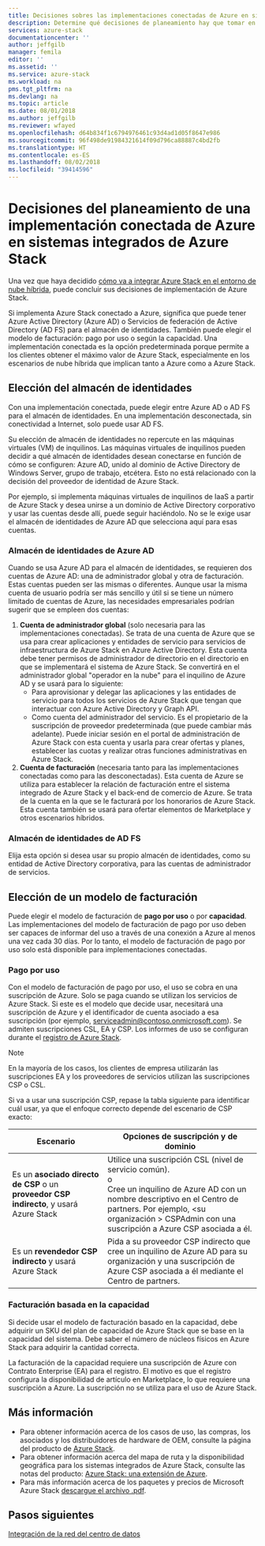 ```yaml
---
title: Decisiones sobres las implementaciones conectadas de Azure en sistemas integrados de Azure Stack | Microsoft Docs
description: Determine qué decisiones de planeamiento hay que tomar en las implementaciones de Azure Stack multinodo con conexión a Azure.
services: azure-stack
documentationcenter: ''
author: jeffgilb
manager: femila
editor: ''
ms.assetid: ''
ms.service: azure-stack
ms.workload: na
pms.tgt_pltfrm: na
ms.devlang: na
ms.topic: article
ms.date: 08/01/2018
ms.author: jeffgilb
ms.reviewer: wfayed
ms.openlocfilehash: d64b834f1c6794976461c93d4ad1d05f8647e986
ms.sourcegitcommit: 96f498de91984321614f09d796ca88887c4bd2fb
ms.translationtype: HT
ms.contentlocale: es-ES
ms.lasthandoff: 08/02/2018
ms.locfileid: "39414596"
---
```

# <a name="azure-connected-deployment-planning-decisions-for-azure-stack-integrated-systems"></a>Decisiones del planeamiento de una implementación conectada de Azure en sistemas integrados de Azure Stack
Una vez que haya decidido [cómo va a integrar Azure Stack en el entorno de nube híbrida](azure-stack-connection-models.md), puede concluir sus decisiones de implementación de Azure Stack.

Si implementa Azure Stack conectado a Azure, significa que puede tener Azure Active Directory (Azure AD) o Servicios de federación de Active Directory (AD FS) para el almacén de identidades. También puede elegir el modelo de facturación: pago por uso o según la capacidad. Una implementación conectada es la opción predeterminada porque permite a los clientes obtener el máximo valor de Azure Stack, especialmente en los escenarios de nube híbrida que implican tanto a Azure como a Azure Stack. 

## <a name="choose-an-identity-store"></a>Elección del almacén de identidades
Con una implementación conectada, puede elegir entre Azure AD o AD FS para el almacén de identidades. En una implementación desconectada, sin conectividad a Internet, solo puede usar AD FS.

Su elección de almacén de identidades no repercute en las máquinas virtuales (VM) de inquilinos. Las máquinas virtuales de inquilinos pueden decidir a qué almacén de identidades desean conectarse en función de cómo se configuren: Azure AD, unido al dominio de Active Directory de Windows Server, grupo de trabajo, etcétera. Esto no está relacionado con la decisión del proveedor de identidad de Azure Stack. 

Por ejemplo, si implementa máquinas virtuales de inquilinos de IaaS a partir de Azure Stack y desea unirse a un dominio de Active Directory corporativo y usar las cuentas desde allí, puede seguir haciéndolo. No se le exige usar el almacén de identidades de Azure AD que selecciona aquí para esas cuentas.

### <a name="azure-ad-identity-store"></a>Almacén de identidades de Azure AD
Cuando se usa Azure AD para el almacén de identidades, se requieren dos cuentas de Azure AD: una de administrador global y otra de facturación. Estas cuentas pueden ser las mismas o diferentes. Aunque usar la misma cuenta de usuario podría ser más sencillo y útil si se tiene un número limitado de cuentas de Azure, las necesidades empresariales podrían sugerir que se empleen dos cuentas:

1. **Cuenta de administrador global** (solo necesaria para las implementaciones conectadas). Se trata de una cuenta de Azure que se usa para crear aplicaciones y entidades de servicio para servicios de infraestructura de Azure Stack en Azure Active Directory. Esta cuenta debe tener permisos de administrador de directorio en el directorio en que se implementará el sistema de Azure Stack. Se convertirá en el administrador global "operador en la nube" para el inquilino de Azure AD y se usará para lo siguiente: 
    - Para aprovisionar y delegar las aplicaciones y las entidades de servicio para todos los servicios de Azure Stack que tengan que interactuar con Azure Active Directory y Graph API. 
    - Como cuenta del administrador del servicio. Es el propietario de la suscripción de proveedor predeterminada (que puede cambiar más adelante). Puede iniciar sesión en el portal de administración de Azure Stack con esta cuenta y usarla para crear ofertas y planes, establecer las cuotas y realizar otras funciones administrativas en Azure Stack.
2. **Cuenta de facturación** (necesaria tanto para las implementaciones conectadas como para las desconectadas). Esta cuenta de Azure se utiliza para establecer la relación de facturación entre el sistema integrado de Azure Stack y el back-end de comercio de Azure. Se trata de la cuenta en la que se le facturará por los honorarios de Azure Stack. Esta cuenta también se usará para ofertar elementos de Marketplace y otros escenarios híbridos. 

### <a name="ad-fs-identity-store"></a>Almacén de identidades de AD FS
Elija esta opción si desea usar su propio almacén de identidades, como su entidad de Active Directory corporativa, para las cuentas de administrador de servicios.  

## <a name="choose-a-billing-model"></a>Elección de un modelo de facturación
Puede elegir el modelo de facturación de **pago por uso** o por **capacidad**. Las implementaciones del modelo de facturación de pago por uso deben ser capaces de informar del uso a través de una conexión a Azure al menos una vez cada 30 días. Por lo tanto, el modelo de facturación de pago por uso solo está disponible para implementaciones conectadas.  

### <a name="pay-as-you-use"></a>Pago por uso
Con el modelo de facturación de pago por uso, el uso se cobra en una suscripción de Azure. Solo se paga cuando se utilizan los servicios de Azure Stack. Si este es el modelo que decide usar, necesitará una suscripción de Azure y el identificador de cuenta asociado a esa suscripción (por ejemplo, serviceadmin@contoso.onmicrosoft.com). Se admiten suscripciones CSL, EA y CSP. Los informes de uso se configuran durante el [registro de Azure Stack](azure-stack-registration.md).

> [!NOTE]
> En la mayoría de los casos, los clientes de empresa utilizarán las suscripciones EA y los proveedores de servicios utilizan las suscripciones CSP o CSL.

Si va a usar una suscripción CSP, repase la tabla siguiente para identificar cuál usar, ya que el enfoque correcto depende del escenario de CSP exacto:

|Escenario|Opciones de suscripción y de dominio|
|-----|-----|
|Es un **asociado directo de CSP** o un **proveedor CSP indirecto**, y usará Azure Stack|Utilice una suscripción CSL (nivel de servicio común).<br>     o<br>Cree un inquilino de Azure AD con un nombre descriptivo en el Centro de partners. Por ejemplo, &lt;su organización > CSPAdmin con una suscripción a Azure CSP asociada a él.|
|Es un **revendedor CSP indirecto** y usará Azure Stack|Pida a su proveedor CSP indirecto que cree un inquilino de Azure AD para su organización y una suscripción de Azure CSP asociada a él mediante el Centro de partners.|

### <a name="capacity-based-billing"></a>Facturación basada en la capacidad
Si decide usar el modelo de facturación basado en la capacidad, debe adquirir un SKU del plan de capacidad de Azure Stack que se base en la capacidad del sistema. Debe saber el número de núcleos físicos en Azure Stack para adquirir la cantidad correcta. 

La facturación de la capacidad requiere una suscripción de Azure con Contrato Enterprise (EA) para el registro. El motivo es que el registro configura la disponibilidad de artículo en Marketplace, lo que requiere una suscripción a Azure. La suscripción no se utiliza para el uso de Azure Stack.

## <a name="learn-more"></a>Más información
- Para obtener información acerca de los casos de uso, las compras, los asociados y los distribuidores de hardware de OEM, consulte la página del producto de [Azure Stack](https://azure.microsoft.com/overview/azure-stack/).
- Para obtener información acerca del mapa de ruta y la disponibilidad geográfica para los sistemas integrados de Azure Stack, consulte las notas del producto: [Azure Stack: una extensión de Azure](https://azure.microsoft.com/resources/azure-stack-an-extension-of-azure/). 
- Para más información acerca de los paquetes y precios de Microsoft Azure Stack [descargue el archivo .pdf](https://azure.microsoft.com/mediahandler/files/resourcefiles/5bc3f30c-cd57-4513-989e-056325eb95e1/Azure-Stack-packaging-and-pricing-datasheet.pdf). 

## <a name="next-steps"></a>Pasos siguientes
[Integración de la red del centro de datos](azure-stack-network.md)
